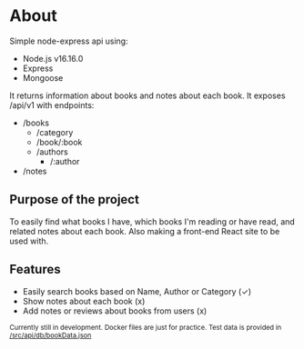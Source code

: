 # About

Simple node-express api using:

* Node.js v16.16.0
* Express
* Mongoose

It returns information about books and notes about each book. It exposes /api/v1 with
endpoints:

* /books
  - /category
  - /book/:book
  - /authors
    - /:author
* /notes

## Purpose of the project

To easily find what books I have, which books I'm reading or have read, and related notes about
each book. Also making a front-end React site to be used with.

## Features

* Easily search books based on Name, Author or Category (✓)
* Show notes about each book (x)
* Add notes or reviews about books from users (x)

<sub>Currently still in development. Docker files are just for practice. Test data is
provided in [/src/api/db/bookData.json](/src/api/db/bookData.json)</sub>
